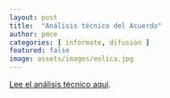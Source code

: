 ```yaml
---
layout: post
title:  "Análisis técnico del Acuerdo"
author: pmce
categories: [ infórmate, difusión ]
featured: false
image: assets/images/eolica.jpg
---
```


[Lee el análisis técnico aquí][jekyll-docs].

[jekyll-docs]: https://34ecec20-bbba-4ccc-9ddc-36880a0d254f.filesusr.com/ugd/93b7cb_3a7ee192b499444d83291e0abb77dce7.pdf